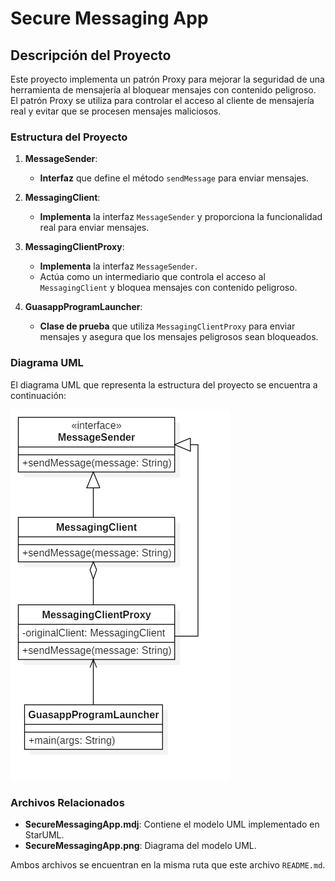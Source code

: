 # Secure Messaging App

## Descripción del Proyecto

Este proyecto implementa un patrón Proxy para mejorar la seguridad de una herramienta de mensajería al bloquear mensajes con contenido peligroso. El patrón Proxy se utiliza para controlar el acceso al cliente de mensajería real y evitar que se procesen mensajes maliciosos.

### Estructura del Proyecto

1. **MessageSender**:
   - **Interfaz** que define el método `sendMessage` para enviar mensajes.

2. **MessagingClient**:
   - **Implementa** la interfaz `MessageSender` y proporciona la funcionalidad real para enviar mensajes.

3. **MessagingClientProxy**:
   - **Implementa** la interfaz `MessageSender`.
   - Actúa como un intermediario que controla el acceso al `MessagingClient` y bloquea mensajes con contenido peligroso.

4. **GuasappProgramLauncher**:
   - **Clase de prueba** que utiliza `MessagingClientProxy` para enviar mensajes y asegura que los mensajes peligrosos sean bloqueados.

### Diagrama UML

El diagrama UML que representa la estructura del proyecto se encuentra a continuación:

![Diagrama UML](SecureMessagingApp.png)

### Archivos Relacionados

- **SecureMessagingApp.mdj**: Contiene el modelo UML implementado en StarUML.
- **SecureMessagingApp.png**: Diagrama del modelo UML.

Ambos archivos se encuentran en la misma ruta que este archivo `README.md`.